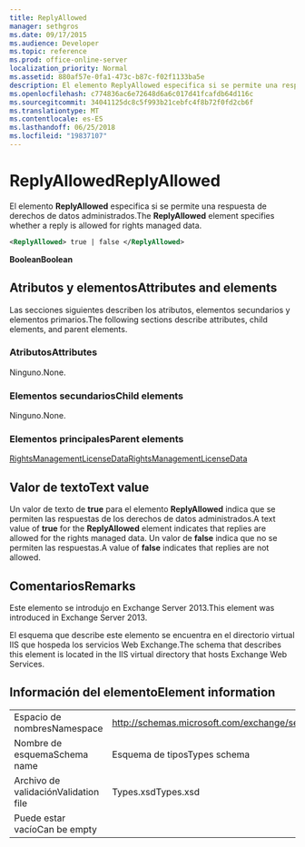 ```yaml
---
title: ReplyAllowed
manager: sethgros
ms.date: 09/17/2015
ms.audience: Developer
ms.topic: reference
ms.prod: office-online-server
localization_priority: Normal
ms.assetid: 880af57e-0fa1-473c-b87c-f02f1133ba5e
description: El elemento ReplyAllowed especifica si se permite una respuesta de derechos de datos administrados.
ms.openlocfilehash: c774836ac6e72648d6a6c017d41fcafdb64d116c
ms.sourcegitcommit: 34041125dc8c5f993b21cebfc4f8b72f0fd2cb6f
ms.translationtype: MT
ms.contentlocale: es-ES
ms.lasthandoff: 06/25/2018
ms.locfileid: "19837107"
---
```

# <a name="replyallowed"></a><span data-ttu-id="0c064-103">ReplyAllowed</span><span class="sxs-lookup"><span data-stu-id="0c064-103">ReplyAllowed</span></span>

<span data-ttu-id="0c064-104">El elemento **ReplyAllowed** especifica si se permite una respuesta de derechos de datos administrados.</span><span class="sxs-lookup"><span data-stu-id="0c064-104">The **ReplyAllowed** element specifies whether a reply is allowed for rights managed data.</span></span> 
  
```XML
<ReplyAllowed> true | false </ReplyAllowed>
```

 <span data-ttu-id="0c064-105">**Boolean**</span><span class="sxs-lookup"><span data-stu-id="0c064-105">**Boolean**</span></span>
## <a name="attributes-and-elements"></a><span data-ttu-id="0c064-106">Atributos y elementos</span><span class="sxs-lookup"><span data-stu-id="0c064-106">Attributes and elements</span></span>

<span data-ttu-id="0c064-107">Las secciones siguientes describen los atributos, elementos secundarios y elementos primarios.</span><span class="sxs-lookup"><span data-stu-id="0c064-107">The following sections describe attributes, child elements, and parent elements.</span></span>
  
### <a name="attributes"></a><span data-ttu-id="0c064-108">Atributos</span><span class="sxs-lookup"><span data-stu-id="0c064-108">Attributes</span></span>

<span data-ttu-id="0c064-109">Ninguno.</span><span class="sxs-lookup"><span data-stu-id="0c064-109">None.</span></span>
  
### <a name="child-elements"></a><span data-ttu-id="0c064-110">Elementos secundarios</span><span class="sxs-lookup"><span data-stu-id="0c064-110">Child elements</span></span>

<span data-ttu-id="0c064-111">Ninguno.</span><span class="sxs-lookup"><span data-stu-id="0c064-111">None.</span></span>
  
### <a name="parent-elements"></a><span data-ttu-id="0c064-112">Elementos principales</span><span class="sxs-lookup"><span data-stu-id="0c064-112">Parent elements</span></span>

[<span data-ttu-id="0c064-113">RightsManagementLicenseData</span><span class="sxs-lookup"><span data-stu-id="0c064-113">RightsManagementLicenseData</span></span>](rightsmanagementlicensedata.md)
  
## <a name="text-value"></a><span data-ttu-id="0c064-114">Valor de texto</span><span class="sxs-lookup"><span data-stu-id="0c064-114">Text value</span></span>

<span data-ttu-id="0c064-115">Un valor de texto de **true** para el elemento **ReplyAllowed** indica que se permiten las respuestas de los derechos de datos administrados.</span><span class="sxs-lookup"><span data-stu-id="0c064-115">A text value of **true** for the **ReplyAllowed** element indicates that replies are allowed for the rights managed data.</span></span> <span data-ttu-id="0c064-116">Un valor de **false** indica que no se permiten las respuestas.</span><span class="sxs-lookup"><span data-stu-id="0c064-116">A value of **false** indicates that replies are not allowed.</span></span> 
  
## <a name="remarks"></a><span data-ttu-id="0c064-117">Comentarios</span><span class="sxs-lookup"><span data-stu-id="0c064-117">Remarks</span></span>

<span data-ttu-id="0c064-118">Este elemento se introdujo en Exchange Server 2013.</span><span class="sxs-lookup"><span data-stu-id="0c064-118">This element was introduced in Exchange Server 2013.</span></span>
  
<span data-ttu-id="0c064-119">El esquema que describe este elemento se encuentra en el directorio virtual IIS que hospeda los servicios Web Exchange.</span><span class="sxs-lookup"><span data-stu-id="0c064-119">The schema that describes this element is located in the IIS virtual directory that hosts Exchange Web Services.</span></span>
  
## <a name="element-information"></a><span data-ttu-id="0c064-120">Información del elemento</span><span class="sxs-lookup"><span data-stu-id="0c064-120">Element information</span></span>

|||
|:-----|:-----|
|<span data-ttu-id="0c064-121">Espacio de nombres</span><span class="sxs-lookup"><span data-stu-id="0c064-121">Namespace</span></span>  <br/> |http://schemas.microsoft.com/exchange/services/2006/types  <br/> |
|<span data-ttu-id="0c064-122">Nombre de esquema</span><span class="sxs-lookup"><span data-stu-id="0c064-122">Schema name</span></span>  <br/> |<span data-ttu-id="0c064-123">Esquema de tipos</span><span class="sxs-lookup"><span data-stu-id="0c064-123">Types schema</span></span>  <br/> |
|<span data-ttu-id="0c064-124">Archivo de validación</span><span class="sxs-lookup"><span data-stu-id="0c064-124">Validation file</span></span>  <br/> |<span data-ttu-id="0c064-125">Types.xsd</span><span class="sxs-lookup"><span data-stu-id="0c064-125">Types.xsd</span></span>  <br/> |
|<span data-ttu-id="0c064-126">Puede estar vacío</span><span class="sxs-lookup"><span data-stu-id="0c064-126">Can be empty</span></span>  <br/> ||
   

